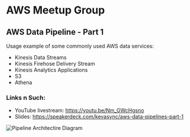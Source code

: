 # AWS Meetup Group
## AWS Data Pipeline - Part 1
Usage example of some commonly used AWS data services:
 * Kinesis Data Streams
 * Kinesis Firehose Delivery Stream
 * Kinesis Analytics Applications
 * S3
 * Athena

### Links n Such:
 * YouTube livestream: https://youtu.be/Nm_GWcHgsno
 * Slides: https://speakerdeck.com/kevasync/aws-data-pipelines-part-1

![Pipeline Architectire Diagram](https://github.com/kevasync/aws-meetup-group-data-services/blob/master/imgs/arch-diagram.png "Pipeline Architecture Diagram")
